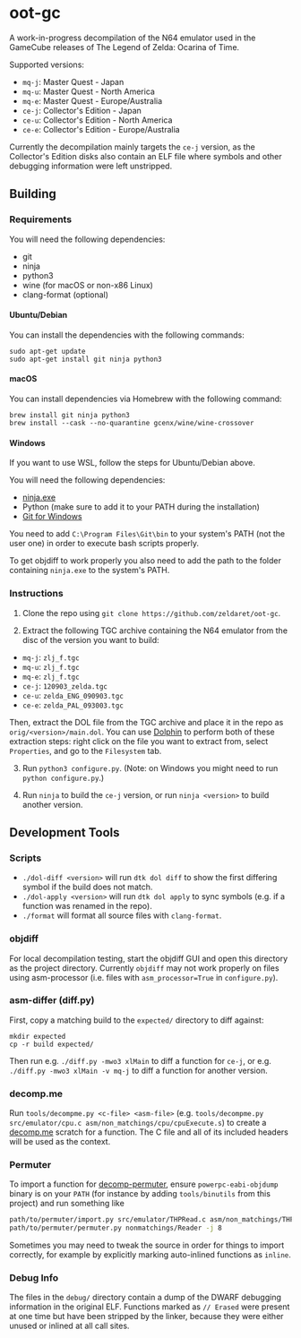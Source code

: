 # oot-gc

A work-in-progress decompilation of the N64 emulator used in the GameCube releases of The Legend of Zelda: Ocarina of Time.

Supported versions:

- `mq-j`: Master Quest - Japan
- `mq-u`: Master Quest - North America
- `mq-e`: Master Quest - Europe/Australia
- `ce-j`: Collector's Edition - Japan
- `ce-u`: Collector's Edition - North America
- `ce-e`: Collector's Edition - Europe/Australia

Currently the decompilation mainly targets the `ce-j` version, as the
Collector's Edition disks also contain an ELF file where symbols and other
debugging information were left unstripped.

## Building

### Requirements

You will need the following dependencies:
* git
* ninja
* python3
* wine (for macOS or non-x86 Linux)
* clang-format (optional)

#### Ubuntu/Debian

You can install the dependencies with the following commands:

```
sudo apt-get update
sudo apt-get install git ninja python3
```

#### macOS

You can install dependencies via Homebrew with the following command:

```
brew install git ninja python3
brew install --cask --no-quarantine gcenx/wine/wine-crossover
```

#### Windows

If you want to use WSL, follow the steps for Ubuntu/Debian above.

You will need the following dependencies:
- [ninja.exe](https://github.com/ninja-build/ninja/releases/latest)
- Python (make sure to add it to your PATH during the installation)
- [Git for Windows](https://www.git-scm.com/downloads)

You need to add ``C:\Program Files\Git\bin`` to your system's PATH (not the user one) in order to execute bash scripts properly.

To get objdiff to work properly you also need to add the path to the folder containing ``ninja.exe`` to the system's PATH.

### Instructions

1. Clone the repo using `git clone https://github.com/zeldaret/oot-gc`.

2. Extract the following TGC archive containing the N64 emulator from the disc of the version you want to build:

  * `mq-j`: `zlj_f.tgc`
  * `mq-u`: `zlj_f.tgc`
  * `mq-e`: `zlj_f.tgc`
  * `ce-j`: `120903_zelda.tgc`
  * `ce-u`: `zelda_ENG_090903.tgc`
  * `ce-e`: `zelda_PAL_093003.tgc`

  Then, extract the DOL file from the TGC archive and place it in the repo as `orig/<version>/main.dol`.
  You can use [Dolphin](https://dolphin-emu.org) to perform both of these extraction steps:
  right click on the file you want to extract from, select `Properties`, and go to the `Filesystem` tab.

3. Run `python3 configure.py`. (Note: on Windows you might need to run ``python configure.py``.)

4. Run `ninja` to build the `ce-j` version, or run `ninja <version>` to build another version.

## Development Tools

### Scripts

* `./dol-diff <version>` will run `dtk dol diff` to show the first differing symbol if the build does not match.
* `./dol-apply <version>` will run `dtk dol apply` to sync symbols (e.g. if a function was renamed in the repo).
* `./format` will format all source files with `clang-format`.

### objdiff

For local decompilation testing, start the objdiff GUI and open this directory as the project directory.
Currently `objdiff` may not work properly on files using asm-processor (i.e. files with `asm_processor=True` in `configure.py`).

### asm-differ (diff.py)

First, copy a matching build to the `expected/` directory to diff against:

```
mkdir expected
cp -r build expected/
```

Then run e.g. `./diff.py -mwo3 xlMain` to diff a function for `ce-j`, or e.g. `./diff.py -mwo3 xlMain -v mq-j` to diff a function for another version.

### decomp.me

Run `tools/decompme.py <c-file> <asm-file>` (e.g. `tools/decompme.py src/emulator/cpu.c asm/non_matchings/cpu/cpuExecute.s`) to create a
[decomp.me](https://decomp.me/) scratch for a function. The C file and all of its included headers will be used as the context.

### Permuter

To import a function for [decomp-permuter](https://github.com/simonlindholm/decomp-permuter), ensure `powerpc-eabi-objdump` binary
is on your `PATH` (for instance by adding `tools/binutils` from this project) and run something like

```sh
path/to/permuter/import.py src/emulator/THPRead.c asm/non_matchings/THPRead/Reader.s
path/to/permuter/permuter.py nonmatchings/Reader -j 8
```

Sometimes you may need to tweak the source in order for things to import
correctly, for example by explicitly marking auto-inlined functions as `inline`.

### Debug Info

The files in the `debug/` directory contain a dump of the DWARF debugging information in the original ELF. Functions marked as `// Erased`
were present at one time but have been stripped by the linker, because they were either unused or inlined at all call sites.
